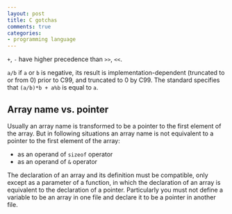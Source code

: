 ```yaml
---
layout: post
title: C gotchas
comments: true
categories:
- programming language
---
```


`+`, `-` have higher precedence than `>>`, `<<`.
<!--more-->

`a/b` if `a` or `b` is negative, its result is implementation-dependent
(truncated to or from 0) prior to C99, and truncated to 0 by C99.  The
standard specifies that `(a/b)*b + a%b` is equal to `a`.

## Array name vs. pointer

Usually an array name is transformed to be a pointer to the first element
of the array.  But in following situations an array name is not equivalent
to a pointer to the first element of the array:

*  as an operand of `sizeof` operator
*  as an operand of `&` operator

The declaration of an array and its definition must be compatible, only
except as a parameter of a function, in which the declaration of an array
is equivalent to the declaration of a pointer.  Particularly you must not
define a variable to be an array in one file and declare it to be a pointer
in another file.
